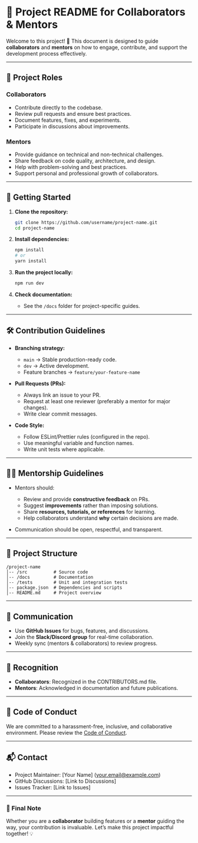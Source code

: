 # 📘 Project README for Collaborators & Mentors

Welcome to this project! 🎉 This document is designed to guide **collaborators** and **mentors** on how to engage, contribute, and support the development process effectively.

---

## 👥 Project Roles

### Collaborators

* Contribute directly to the codebase.
* Review pull requests and ensure best practices.
* Document features, fixes, and experiments.
* Participate in discussions about improvements.

### Mentors

* Provide guidance on technical and non-technical challenges.
* Share feedback on code quality, architecture, and design.
* Help with problem-solving and best practices.
* Support personal and professional growth of collaborators.

---

## 🚀 Getting Started

1. **Clone the repository:**

   ```bash
   git clone https://github.com/username/project-name.git
   cd project-name
   ```

2. **Install dependencies:**

   ```bash
   npm install
   # or
   yarn install
   ```

3. **Run the project locally:**

   ```bash
   npm run dev
   ```

4. **Check documentation:**

   * See the `/docs` folder for project-specific guides.

---

## 🛠 Contribution Guidelines

* **Branching strategy:**

  * `main` → Stable production-ready code.
  * `dev` → Active development.
  * Feature branches → `feature/your-feature-name`

* **Pull Requests (PRs):**

  * Always link an issue to your PR.
  * Request at least one reviewer (preferably a mentor for major changes).
  * Write clear commit messages.

* **Code Style:**

  * Follow ESLint/Prettier rules (configured in the repo).
  * Use meaningful variable and function names.
  * Write unit tests where applicable.

---

## 🧑‍🏫 Mentorship Guidelines

* Mentors should:

  * Review and provide **constructive feedback** on PRs.
  * Suggest **improvements** rather than imposing solutions.
  * Share **resources, tutorials, or references** for learning.
  * Help collaborators understand **why** certain decisions are made.

* Communication should be open, respectful, and transparent.

---

## 📂 Project Structure

```
/project-name
│-- /src          # Source code
│-- /docs         # Documentation
│-- /tests        # Unit and integration tests
│-- package.json  # Dependencies and scripts
│-- README.md     # Project overview
```

---

## 📢 Communication

* Use **GitHub Issues** for bugs, features, and discussions.
* Join the **Slack/Discord group** for real-time collaboration.
* Weekly sync (mentors & collaborators) to review progress.

---

## 🌟 Recognition

* **Collaborators**: Recognized in the CONTRIBUTORS.md file.
* **Mentors**: Acknowledged in documentation and future publications.

---

## 🤝 Code of Conduct

We are committed to a harassment-free, inclusive, and collaborative environment. Please review the [Code of Conduct](./CODE_OF_CONDUCT.md).

---

## 📬 Contact

* Project Maintainer: \[Your Name] ([your.email@example.com](mailto:your.email@example.com))
* GitHub Discussions: \[Link to Discussions]
* Issues Tracker: \[Link to Issues]

---

### 🎯 Final Note

Whether you are a **collaborator** building features or a **mentor** guiding the way, your contribution is invaluable. Let’s make this project impactful together! 💡
